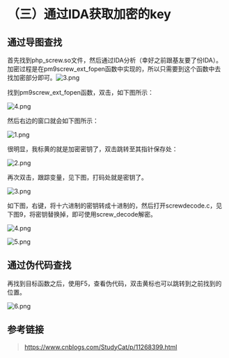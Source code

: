 （三）通过IDA获取加密的key
==========================

通过导图查找
------------

首先找到php\_screw.so文件，然后通过IDA分析（幸好之前跟基友要了份IDA）。加密过程是在pm9screw\_ext\_fopen函数中实现的，所以只需要到这个函数中去找加密部分即可。![3.png](resource/(三)通过IDA获取加密的key/media/rId22.png)

找到pm9screw\_ext\_fopen函数，双击，如下图所示：

![4.png](resource/(三)通过IDA获取加密的key/media/rId23.png)

然后右边的窗口就会如下图所示：

![1.png](resource/(三)通过IDA获取加密的key/media/rId24.png)

很明显，我标黄的就是加密密钥了，双击跳转至其指针保存处：

![2.png](resource/(三)通过IDA获取加密的key/media/rId25.png)

再次双击，跟踪变量，见下图，打码处就是密钥了。

![3.png](resource/(三)通过IDA获取加密的key/media/rId26.png)

如下图，右键，将十六进制的密钥转成十进制的，然后打开screwdecode.c，见下图9，将密钥替换掉，即可使用screw\_decode解密。

![4.png](resource/(三)通过IDA获取加密的key/media/rId27.png)

![5.png](resource/(三)通过IDA获取加密的key/media/rId28.png)

通过伪代码查找
--------------

再找到目标函数之后，使用F5，查看伪代码，双击黄标也可以跳转到之前找到的位置。

![6.png](resource/(三)通过IDA获取加密的key/media/rId30.png)

参考链接
--------

> https://www.cnblogs.com/StudyCat/p/11268399.html
